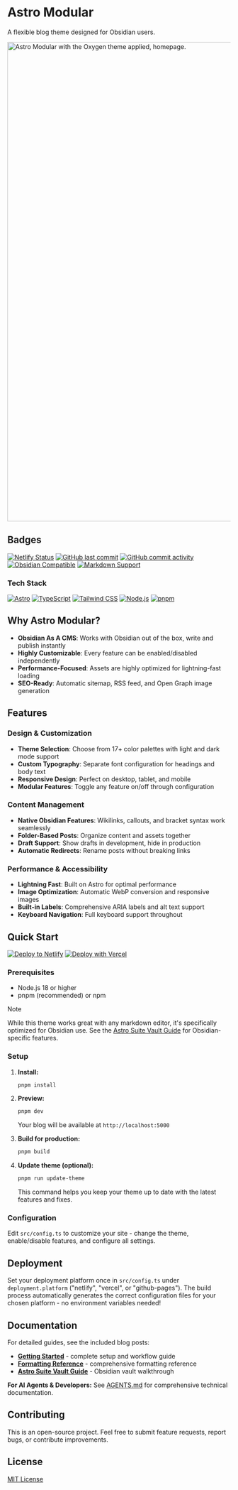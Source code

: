 # Astro Modular

A flexible blog theme designed for Obsidian users. 

<img width="1920" height="1080" alt="Astro Modular with the Oxygen theme applied, homepage." src="https://github.com/user-attachments/assets/ec62b1d0-8cc6-4481-aaee-038fdf9168ea" />


## Badges

[![Netlify Status](https://api.netlify.com/api/v1/badges/3f849f7a-71e6-463b-84af-01c523012348/deploy-status)](https://app.netlify.com/sites/astro-modular/deploys)
[![GitHub last commit](https://img.shields.io/github/last-commit/davidvkimball/astro-modular)](https://github.com/davidvkimball/astro-modular)
[![GitHub commit activity](https://img.shields.io/github/commit-activity/m/davidvkimball/astro-modular)](https://github.com/davidvkimball/astro-modular)
[![Obsidian Compatible](https://img.shields.io/badge/Obsidian-Compatible-7C3AED?logo=obsidian&logoColor=white)](https://obsidian.md/)
[![Markdown Support](https://img.shields.io/badge/Markdown-Extended-000000?logo=markdown&logoColor=white)](https://daringfireball.net/projects/markdown/)

### Tech Stack
[![Astro](https://img.shields.io/badge/Astro-5.13.4-FF5D01?logo=astro&logoColor=white)](https://astro.build/)
[![TypeScript](https://img.shields.io/badge/TypeScript-5.9.2-3178C6?logo=typescript&logoColor=white)](https://www.typescriptlang.org/)
[![Tailwind CSS](https://img.shields.io/badge/Tailwind_CSS-3.4.17-38B2AC?logo=tailwind-css&logoColor=white)](https://tailwindcss.com/)
[![Node.js](https://img.shields.io/badge/Node.js-18+-339933?logo=node.js&logoColor=white)](https://nodejs.org/)
[![pnpm](https://img.shields.io/badge/pnpm-8+-F69220?logo=pnpm&logoColor=white)](https://pnpm.io/)

## Why Astro Modular?

- **Obsidian As A CMS**: Works with Obsidian out of the box, write and publish instantly
- **Highly Customizable**: Every feature can be enabled/disabled independently
- **Performance-Focused**: Assets are highly optimized for lightning-fast loading
- **SEO-Ready**: Automatic sitemap, RSS feed, and Open Graph image generation

## Features

### Design & Customization
- **Theme Selection**: Choose from 17+ color palettes with light and dark mode support
- **Custom Typography**: Separate font configuration for headings and body text
- **Responsive Design**: Perfect on desktop, tablet, and mobile
- **Modular Features**: Toggle any feature on/off through configuration

### Content Management
- **Native Obsidian Features**: Wikilinks, callouts, and bracket syntax work seamlessly
- **Folder-Based Posts**: Organize content and assets together
- **Draft Support**: Show drafts in development, hide in production
- **Automatic Redirects**: Rename posts without breaking links

### Performance & Accessibility
- **Lightning Fast**: Built on Astro for optimal performance
- **Image Optimization**: Automatic WebP conversion and responsive images
- **Built-in Labels**: Comprehensive ARIA labels and alt text support
- **Keyboard Navigation**: Full keyboard support throughout

## Quick Start

[![Deploy to Netlify](https://www.netlify.com/img/deploy/button.svg)](https://app.netlify.com/start/deploy?repository=https://github.com/davidvkimball/astro-modular)
[![Deploy with Vercel](https://vercel.com/button)](https://vercel.com/new/clone?repository-url=https://github.com/davidvkimball/astro-modular)

### Prerequisites
- Node.js 18 or higher
- pnpm (recommended) or npm

> [!NOTE]
> While this theme works great with any markdown editor, it's specifically optimized for Obsidian use. See the [Astro Suite Vault Guide](src/content/posts/astro-suite-vault-modular-guide.md) for Obsidian-specific features.

### Setup

1. **Install:**
   ```bash
   pnpm install
   ```

2. **Preview:**
   ```bash
   pnpm dev
   ```
   Your blog will be available at `http://localhost:5000`

3. **Build for production:**
   ```bash
   pnpm build
   ```

4. **Update theme (optional):**
   ```bash
   pnpm run update-theme
   ```
   
   This command helps you keep your theme up to date with the latest features and fixes.

### Configuration

Edit `src/config.ts` to customize your site - change the theme, enable/disable features, and configure all settings.

## Deployment

Set your deployment platform once in `src/config.ts` under `deployment.platform` ("netlify", "vercel", or "github-pages"). The build process automatically generates the correct configuration files for your chosen platform - no environment variables needed!

## Documentation

For detailed guides, see the included blog posts:
- **[Getting Started](src/content/posts/getting-started.md)** - complete setup and workflow guide
- **[Formatting Reference](src/content/posts/formatting-reference.md)** - comprehensive formatting reference  
- **[Astro Suite Vault Guide](src/content/posts/astro-suite-vault-modular-guide.md)** - Obsidian vault walkthrough

**For AI Agents & Developers:** See [AGENTS.md](AGENTS.md) for comprehensive technical documentation.

## Contributing

This is an open-source project. Feel free to submit feature requests, report bugs, or contribute improvements.

## License

[MIT License](https://github.com/davidvkimball/astro-modular?tab=MIT-1-ov-file)
